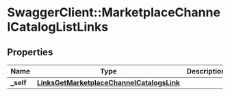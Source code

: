 # SwaggerClient::MarketplaceChannelCatalogListLinks

## Properties
Name | Type | Description | Notes
------------ | ------------- | ------------- | -------------
**_self** | [**LinksGetMarketplaceChannelCatalogsLink**](LinksGetMarketplaceChannelCatalogsLink.md) |  | 


